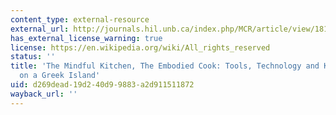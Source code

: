 ```yaml
---
content_type: external-resource
external_url: http://journals.hil.unb.ca/index.php/MCR/article/view/18165/19559
has_external_license_warning: true
license: https://en.wikipedia.org/wiki/All_rights_reserved
status: ''
title: 'The Mindful Kitchen, The Embodied Cook: Tools, Technology and Knowledge Transmission
  on a Greek Island'
uid: d269dead-19d2-40d9-9883-a2d911511872
wayback_url: ''
---
```

